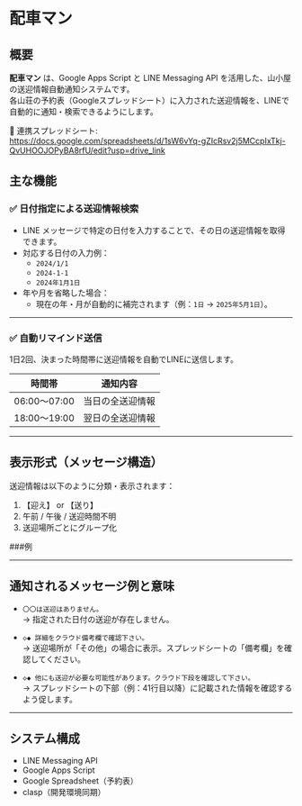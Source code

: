 # 配車マン

## 概要

**配車マン** は、Google Apps Script と LINE Messaging API を活用した、山小屋の送迎情報自動通知システムです。  
各山荘の予約表（Googleスプレッドシート）に入力された送迎情報を、LINEで自動的に通知・検索できるようにします。

📄 連携スプレッドシート:  
https://docs.google.com/spreadsheets/d/1sW6vYq-gZIcRsv2j5MCcpIxTkj-QvUHOOJOPyBA8rfU/edit?usp=drive_link

## 主な機能

### ✅ 日付指定による送迎情報検索

- LINE メッセージで特定の日付を入力することで、その日の送迎情報を取得できます。
- 対応する日付の入力例：
  - `2024/1/1`
  - `2024-1-1`
  - `2024年1月1日`
- 年や月を省略した場合：
  - 現在の年・月が自動的に補完されます（例：`1日` → `2025年5月1日`）。

---

### ✅ 自動リマインド送信

1日2回、決まった時間帯に送迎情報を自動でLINEに送信します。

| 時間帯       | 通知内容             |
|------------|----------------------|
| 06:00〜07:00 | 当日の全送迎情報       |
| 18:00〜19:00 | 翌日の全送迎情報       |

---

## 表示形式（メッセージ構造）

送迎情報は以下のように分類・表示されます：

1. 【迎え】 or 【送り】
2. 午前 / 午後 / 送迎時間不明
3. 送迎場所ごとにグループ化

###例


---

## 通知されるメッセージ例と意味

- `〇〇は送迎はありません。`  
  → 指定された日付の送迎が存在しません。

- `◇◆ 詳細をクラウド備考欄で確認下さい。`  
  → 送迎場所が「その他」の場合に表示。スプレッドシートの「備考欄」を確認してください。

- `◇◆ 他にも送迎が必要な可能性があります。クラウド下段を確認して下さい。`  
  → スプレッドシートの下部（例：41行目以降）に記載された情報を確認するよう促します。

---

## システム構成

- LINE Messaging API
- Google Apps Script
- Google Spreadsheet（予約表）
- clasp（開発環境同期）

